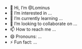 - 👋 Hi, I’m @Lominus
- 👀 I’m interested in ...
- 🌱 I’m currently learning ...
- 💞️ I’m looking to collaborate on ...
- 📫 How to reach me ...
- 😄 Pronouns: ...
- ⚡ Fun fact: ...

<!---
Lominus/Lominus is a ✨ special ✨ repository because its `README.md` (this file) appears on your GitHub profile.
You can click the Preview link to take a look at your changes.
--->
